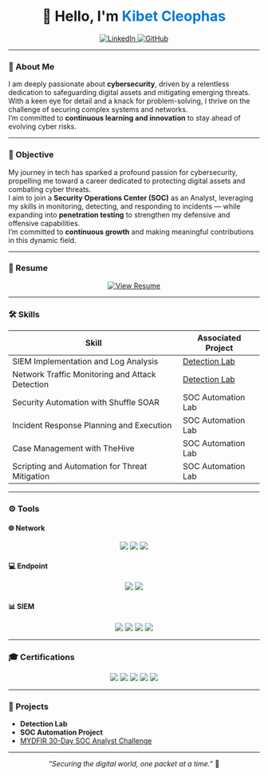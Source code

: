<!-- Profile Header -->
<h1 align="center">👋 Hello, I'm <span style="color:#0078D7;">Kibet Cleophas</span></h1>
<p align="center">
    <a href="https://linkedin.com/in/kibetcleophas/">
        <img src="https://img.shields.io/badge/-LinkedIn-0072b1?style=for-the-badge&logo=linkedin&logoColor=white" alt="LinkedIn" />
    </a>
    <a href="https://github.com/kibetcleophas">
        <img src="https://img.shields.io/badge/-GitHub-181717?style=for-the-badge&logo=github&logoColor=white" alt="GitHub" />
    </a>
</p>

---

### 💬 About Me

I am deeply passionate about **cybersecurity**, driven by a relentless dedication to safeguarding digital assets and mitigating emerging threats.  
With a keen eye for detail and a knack for problem-solving, I thrive on the challenge of securing complex systems and networks.  
I’m committed to **continuous learning and innovation** to stay ahead of evolving cyber risks.

---

### 🎯 Objective

My journey in tech has sparked a profound passion for cybersecurity, propelling me toward a career dedicated to protecting digital assets and combating cyber threats.  
I aim to join a **Security Operations Center (SOC)** as an Analyst, leveraging my skills in monitoring, detecting, and responding to incidents — while expanding into **penetration testing** to strengthen my defensive and offensive capabilities.  
I’m committed to **continuous growth** and making meaningful contributions in this dynamic field.

---

### 📄 Resume

<p align="center">
 <a href="https://github.com/Kibet-Cleo/Kibet-Cleo/blob/main/Cleophas%20Kibet%20-%20Resume.pdf" target="_blank">
    <img src="https://img.shields.io/badge/📄_View_My_Resume-blue?style=for-the-badge&logo=readthedocs&logoColor=white" alt="View Resume" />
  </a>
</p>

---

### 🛠️ Skills

| Skill | Associated Project |
|-------|--------------------|
| SIEM Implementation and Log Analysis | <a href="https://google.com">Detection Lab</a> |
| Network Traffic Monitoring and Attack Detection | <a href="https://google.com">Detection Lab</a> |
| Security Automation with Shuffle SOAR | SOC Automation Lab |
| Incident Response Planning and Execution | SOC Automation Lab |
| Case Management with TheHive | SOC Automation Lab |
| Scripting and Automation for Threat Mitigation | SOC Automation Lab |

---

### ⚙️ Tools

#### 🌐 Network
<div align="center">
    <img src="https://img.shields.io/badge/-Wireshark-1679A7?style=for-the-badge&logo=Wireshark&logoColor=white" />
    <img src="https://img.shields.io/badge/-Suricata-EF3B2D?style=for-the-badge&logo=Suricata&logoColor=white" />
    <img src="https://img.shields.io/badge/-Zeek-777BB4?style=for-the-badge&logo=Zeek&logoColor=white" />
</div>

#### 💻 Endpoint
<div align="center">
    <img src="https://img.shields.io/badge/-Microsoft_Defender_for_Endpoint-00A4EF?style=for-the-badge&logo=Microsoft&logoColor=white" />
    <img src="https://img.shields.io/badge/-Velociraptor-4B275F?style=for-the-badge&logo=Velociraptor&logoColor=white" />
</div>

#### 📊 SIEM
<div align="center">
     <img src="https://img.shields.io/badge/-CrowdStrike-EF3124?style=for-the-badge&logo=crowdstrike&logoColor=white" />
    <img src="https://img.shields.io/badge/-Microsoft_Sentinel-0078D4?style=for-the-badge&logo=Microsoft&logoColor=white" />
    <img src="https://img.shields.io/badge/-Splunk-000000?style=for-the-badge&logo=Splunk&logoColor=white" />
    <img src="https://img.shields.io/badge/-Elastic-005571?style=for-the-badge&logo=Elastic&logoColor=white" />
</div>

---

### 🎓 Certifications

<div align="center">
    <img src="https://img.shields.io/badge/-Security%2B-FF0000?style=for-the-badge&logo=CompTIA&logoColor=white" />
    <img src="https://img.shields.io/badge/-Network%2B-007ACC?style=for-the-badge&logo=CompTIA&logoColor=white" />
    <img src="https://img.shields.io/badge/-A%2B-4D4D4D?style=for-the-badge&logo=CompTIA&logoColor=white" />
    <img src="https://img.shields.io/badge/-CDSA-006400?style=for-the-badge&logoColor=white" />
    <img src="https://img.shields.io/badge/-CCD-000080?style=for-the-badge&logoColor=white" />
</div>

---

### 🚀 Projects

- **Detection Lab**
- **SOC Automation Project**
- <a href="https://github.com/Kibet-Cleo/MYDFIR-30-Day-SOC-Analyst-Challenge">MYDFIR 30-Day SOC Analyst Challenge</a>

---

<p align="center">
  <i>“Securing the digital world, one packet at a time.”</i> 🔐
</p>
